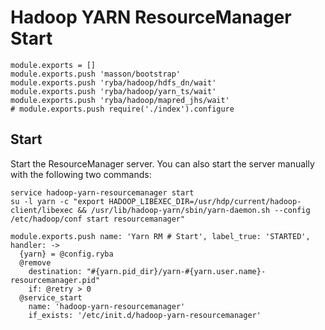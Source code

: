 
# Hadoop YARN ResourceManager Start

    module.exports = []
    module.exports.push 'masson/bootstrap'
    module.exports.push 'ryba/hadoop/hdfs_dn/wait'
    module.exports.push 'ryba/hadoop/yarn_ts/wait'
    module.exports.push 'ryba/hadoop/mapred_jhs/wait'
    # module.exports.push require('./index').configure

## Start

Start the ResourceManager server. You can also start the server manually with the
following two commands:

```
service hadoop-yarn-resourcemanager start
su -l yarn -c "export HADOOP_LIBEXEC_DIR=/usr/hdp/current/hadoop-client/libexec && /usr/lib/hadoop-yarn/sbin/yarn-daemon.sh --config /etc/hadoop/conf start resourcemanager"
```

    module.exports.push name: 'Yarn RM # Start', label_true: 'STARTED', handler: ->
      {yarn} = @config.ryba
      @remove
        destination: "#{yarn.pid_dir}/yarn-#{yarn.user.name}-resourcemanager.pid"
        if: @retry > 0
      @service_start
        name: 'hadoop-yarn-resourcemanager'
        if_exists: '/etc/init.d/hadoop-yarn-resourcemanager'
